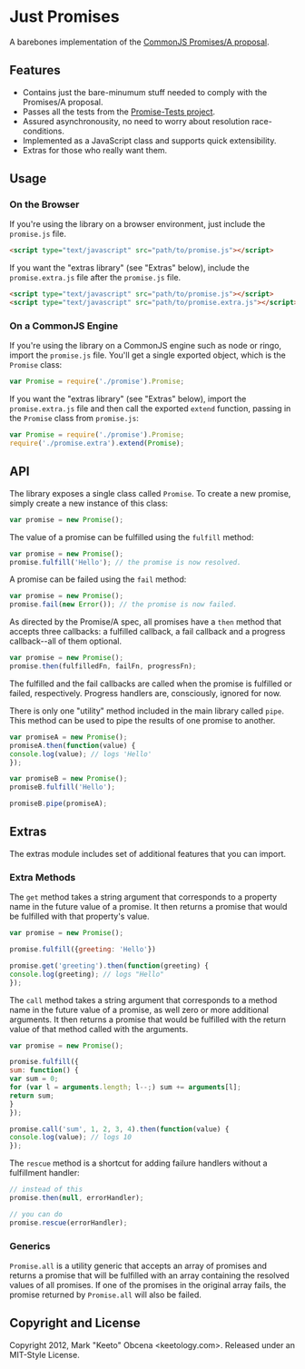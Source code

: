 Just Promises
=============

A barebones implementation of the [CommonJS Promises/A proposal][promise-a].


Features
--------

- Contains just the bare-minumum stuff needed to comply with the Promises/A proposal.
- Passes all the tests from the [Promise-Tests project][promise-tests].
- Assured asynchronousity, no need to worry about resolution race-conditions.
- Implemented as a JavaScript class and supports quick extensibility.
- Extras for those who really want them.


Usage
-----

### On the Browser

If you're using the library on a browser environment, just include the `promise.js` file.

```html
<script type="text/javascript" src="path/to/promise.js"></script>
```

If you want the "extras library" (see "Extras" below), include the `promise.extra.js` file after the `promise.js` file.

```html
<script type="text/javascript" src="path/to/promise.js"></script>
<script type="text/javascript" src="path/to/promise.extra.js"></script>
```

### On a CommonJS Engine

If you're using the library on a CommonJS engine such as node or ringo, import the `promise.js` file. You'll get a single exported object, which is the `Promise` class:

```js
var Promise = require('./promise').Promise;
```

If you want the "extras library" (see "Extras" below), import the `promise.extra.js` file and then call the exported `extend` function, passing in the `Promise` class from `promise.js`:

```js
var Promise = require('./promise').Promise;
require('./promise.extra').extend(Promise);
```

API
---

The library exposes a single class called `Promise`. To create a new promise, simply create a new instance of this class:

```js
var promise = new Promise();
```

The value of a promise can be fulfilled using the `fulfill` method:

```js
var promise = new Promise();
promise.fulfill('Hello'); // the promise is now resolved.
```

A promise can be failed using the `fail` method:

```js
var promise = new Promise();
promise.fail(new Error()); // the promise is now failed.
```

As directed by the Promise/A spec, all promises have a `then` method that accepts three callbacks: a fulfilled callback, a fail callback and a progress callback--all of them optional.

```js
var promise = new Promise();
promise.then(fulfilledFn, failFn, progressFn);
```

The fulfilled and the fail callbacks are called when the promise is fulfilled or failed, respectively. Progress handlers are, consciously, ignored for now.

There is only one "utility" method included in the main library called `pipe`. This method can be used to pipe the results of one promise to another.

```js
var promiseA = new Promise();
promiseA.then(function(value) {
console.log(value); // logs 'Hello'
});

var promiseB = new Promise();
promiseB.fulfill('Hello');

promiseB.pipe(promiseA);
```


Extras
------

The extras module includes set of additional features that you can import.

### Extra Methods

The `get` method takes a string argument that corresponds to a property name in the future value of a promise. It then returns a promise that would be fulfilled with that property's value.

```js
var promise = new Promise();

promise.fulfill({greeting: 'Hello'})

promise.get('greeting').then(function(greeting) {
console.log(greeting); // logs "Hello"
});
```

The `call` method takes a string argument that corresponds to a method name in the future value of a promise, as well zero or more additional arguments. It then returns a promise that would be fulfilled with the return value of that method called with the arguments.

```js
var promise = new Promise();

promise.fulfill({
sum: function() {
var sum = 0;
for (var l = arguments.length; l--;) sum += arguments[l];
return sum;
}
});

promise.call('sum', 1, 2, 3, 4).then(function(value) {
console.log(value); // logs 10
});
```

The `rescue` method is a shortcut for adding failure handlers without a fulfillment handler:

```js
// instead of this
promise.then(null, errorHandler);

// you can do
promise.rescue(errorHandler);
```

### Generics

`Promise.all` is a utility generic that accepts an array of promises and returns a promise that will be fulfilled with an array containing the resolved values of all promises. If one of the promises in the original array fails, the promise returned by `Promise.all` will also be failed.


Copyright and License
---------------------

Copyright 2012, Mark "Keeto" Obcena <keetology.com>. Released under an MIT-Style License.

[promise-a]: http://wiki.commonjs.org/wiki/Promises/A
[promise-tests]: https://github.com/domenic/promise-tests
